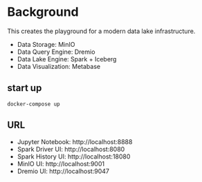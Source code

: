 # Background

This creates the playground for a modern data lake infrastructure.

- Data Storage: MinIO
- Data Query Engine: Dremio
- Data Lake Engine: Spark + Iceberg
- Data Visualization: Metabase

## start up

```
docker-compose up
```

## URL

- Jupyter Notebook: http://localhost:8888
- Spark Driver UI: http://localhost:8080
- Spark History UI: http://localhost:18080
- MinIO UI: http://localhost:9001
- Dremio UI: http://localhost:9047
